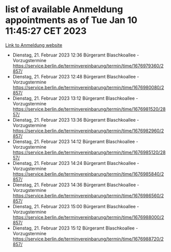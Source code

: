 # list of available Anmeldung appointments as of Tue Jan 10 11:45:27 CET 2023
[Link to Anmeldung website](https://service.berlin.de/terminvereinbarung/termin/tag.php?termin=0&anliegen[]=120686&dienstleisterlist=122210,122217,327316,122219,327312,122227,327314,122231,327346,122243,327348,122252,329742,122260,329745,122262,329748,122254,329751,122271,327278,122273,327274,122277,327276,330436,122280,327294,122282,327290,122284,327292,327539,122291,327270,122285,327266,122286,327264,122296,327268,150230,329760,122301,327282,122297,327286,122294,327284,122312,329763,122314,329775,122304,327330,122311,327334,122309,327332,122281,327352,122279,329772,122276,327324,122274,327326,122267,329766,122246,327318,122251,327320,122257,327322,122208,327298,122226,327300,121362,121364&herkunft=http%3A%2F%2Fservice.berlin.de%2Fdienstleistung%2F120686%2F)
- Dienstag, 21. Februar 2023 12:36 Bürgeramt Blaschkoallee - Vorzugstermine https://service.berlin.de/terminvereinbarung/termin/time/1676979360/2857/
- Dienstag, 21. Februar 2023 12:48 Bürgeramt Blaschkoallee - Vorzugstermine https://service.berlin.de/terminvereinbarung/termin/time/1676980080/2857/
- Dienstag, 21. Februar 2023 13:12 Bürgeramt Blaschkoallee - Vorzugstermine https://service.berlin.de/terminvereinbarung/termin/time/1676981520/2857/
- Dienstag, 21. Februar 2023 13:36 Bürgeramt Blaschkoallee - Vorzugstermine https://service.berlin.de/terminvereinbarung/termin/time/1676982960/2857/
- Dienstag, 21. Februar 2023 14:12 Bürgeramt Blaschkoallee - Vorzugstermine https://service.berlin.de/terminvereinbarung/termin/time/1676985120/2857/
- Dienstag, 21. Februar 2023 14:24 Bürgeramt Blaschkoallee - Vorzugstermine https://service.berlin.de/terminvereinbarung/termin/time/1676985840/2857/
- Dienstag, 21. Februar 2023 14:36 Bürgeramt Blaschkoallee - Vorzugstermine https://service.berlin.de/terminvereinbarung/termin/time/1676986560/2857/
- Dienstag, 21. Februar 2023 15:00 Bürgeramt Blaschkoallee - Vorzugstermine https://service.berlin.de/terminvereinbarung/termin/time/1676988000/2857/
- Dienstag, 21. Februar 2023 15:12 Bürgeramt Blaschkoallee - Vorzugstermine https://service.berlin.de/terminvereinbarung/termin/time/1676988720/2857/
